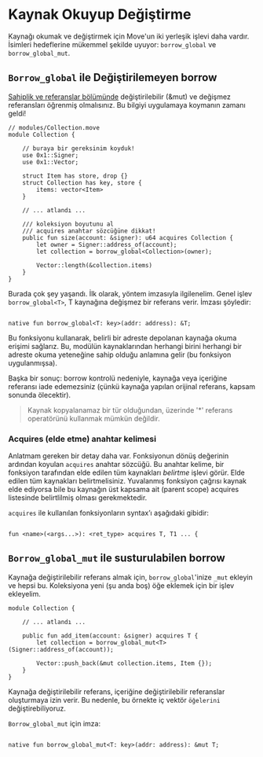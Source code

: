 # Kaynak Okuyup Değiştirme

Kaynağı okumak ve değiştirmek için Move'un iki yerleşik işlevi daha vardır. İsimleri hedeflerine mükemmel şekilde uyuyor: `borrow_global` ve `borrow_global_mut`.

## `Borrow_global` ile Değiştirilemeyen borrow

[Sahiplik ve referanslar bölümünde](/advanced-topics/ownership-and-references.md) değiştirilebilir (&mut) ve değişmez referansları öğrenmiş olmalısınız. Bu bilgiyi uygulamaya koymanın zamanı geldi!

```Move
// modules/Collection.move
module Collection {

    // buraya bir gereksinim koyduk!
    use 0x1::Signer;
    use 0x1::Vector;

    struct Item has store, drop {}
    struct Collection has key, store {
        items: vector<Item>
    }

    // ... atlandı ...

    /// koleksiyon boyutunu al
    /// acquires anahtar sözcüğüne dikkat!
    public fun size(account: &signer): u64 acquires Collection {
        let owner = Signer::address_of(account);
        let collection = borrow_global<Collection>(owner);

        Vector::length(&collection.items)
    }
}
```

Burada çok şey yaşandı. İlk olarak, yöntem imzasıyla ilgilenelim. Genel işlev `borrow_global<T>`, T kaynağına değişmez bir referans verir. İmzası şöyledir:

```Move

native fun borrow_global<T: key>(addr: address): &T;

```

Bu fonksiyonu kullanarak, belirli bir adreste depolanan kaynağa okuma erişimi sağlarız. Bu, modülün kaynaklarından herhangi birini herhangi bir adreste okuma yeteneğine sahip olduğu anlamına gelir (bu fonksiyon uygulanmışsa).

Başka bir sonuç: borrow kontrolü nedeniyle, kaynağa veya içeriğine referansı iade edemezsiniz (çünkü kaynağa yapılan orijinal referans, kapsam sonunda ölecektir).

> Kaynak kopyalanamaz bir tür olduğundan, üzerinde '\*' referans operatörünü kullanmak mümkün değildir.

### Acquires (elde etme) anahtar kelimesi

Anlatmam gereken bir detay daha var. Fonksiyonun dönüş değerinin ardından koyulan `acquires` anahtar sözcüğü. Bu anahtar kelime, bir fonksiyon tarafından elde edilen tüm kaynakları _belirtme_ işlevi görür. Elde edilen tüm kaynakları belirtmelisiniz. Yuvalanmış fonksiyon çağrısı kaynak elde ediyorsa bile bu kaynağın üst kapsama ait (parent scope) acquires listesinde belirtlilmiş olması gerekmektedir.

`acquires` ile kullanılan fonksiyonların syntax’ı aşağıdaki gibidir:

```Move

fun <name>(<args...>): <ret_type> acquires T, T1 ... {

```

## `Borrow_global_mut` ile susturulabilen borrow

Kaynağa değiştirilebilir referans almak için, `borrow_global`'inize `_mut` ekleyin ve hepsi bu. Koleksiyona yeni (şu anda boş) öğe eklemek için bir işlev ekleyelim.

```Move
module Collection {

    // ... atlandı ...

    public fun add_item(account: &signer) acquires T {
        let collection = borrow_global_mut<T>(Signer::address_of(account));

        Vector::push_back(&mut collection.items, Item {});
    }
}
```

Kaynağa değiştirilebilir referans, içeriğine değiştirilebilir referanslar oluşturmaya izin verir. Bu nedenle, bu örnekte iç vektör `öğelerini` değiştirebiliyoruz.

`Borrow_global_mut` için imza:

```Move

native fun borrow_global_mut<T: key>(addr: address): &mut T;

```
